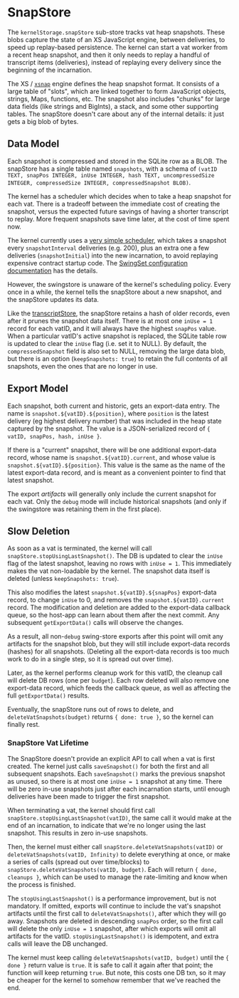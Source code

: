 # SnapStore

The `kernelStorage.snapStore` sub-store tracks vat heap snapshots. These blobs capture the state of an XS JavaScript engine, between deliveries, to speed up replay-based persistence. The kernel can start a vat worker from a recent heap snapshot, and then it only needs to replay a handful of transcript items (deliveries), instead of replaying every delivery since the beginning of the incarnation.

The XS / [`xsnap`](../../xsnap) engine defines the heap snapshot format. It consists of a large table of "slots", which are linked together to form JavaScript objects, strings, Maps, functions, etc. The snapshot also includes "chunks" for large data fields (like strings and BigInts), a stack, and some other supporting tables. The snapStore doesn't care about any of the internal details: it just gets a big blob of bytes.

## Data Model

Each snapshot is compressed and stored in the SQLite row as a BLOB. The snapStore has a single table named `snapshots`, with a schema of `(vatID TEXT, snapPos INTEGER, inUse INTEGER, hash TEXT, uncompressedSize INTEGER, compressedSize INTEGER, compressedSnapshot BLOB)`.

The kernel has a scheduler which decides when to take a heap snapshot for each vat. There is a tradeoff between the immediate cost of creating the snapshot, versus the expected future savings of having a shorter transcript to replay. More frequent snapshots save time later, at the cost of time spent now.

The kernel currently uses a [very simple scheduler](../../SwingSet/src/kernel/vat-warehouse.js), which takes a snapshot every `snapshotInterval` deliveries (e.g. 200), plus an extra one a few deliveries (`snapshotInitial`) into the new incarnation, to avoid replaying expensive contract startup code. The [SwingSet configuration documentation](../../SwingSet/docs/configuration.md) has the details.

However, the swingstore is unaware of the kernel's scheduling policy. Every once in a while, the kernel tells the snapStore about a new snapshot, and the snapStore updates its data.

Like the [transcriptStore](./transcriptstore.md), the snapStore retains a hash of older records, even after it prunes the snapshot data itself. There is at most one `inUse = 1` record for each vatID, and it will always have the highest `snapPos` value. When a particular vatID's active snapshot is replaced, the SQLite table row is updated to clear the `inUse` flag (i.e. set it to NULL). By default, the `compressedSnapshot` field is also set to NULL, removing the large data blob, but there is an option (`keepSnapshots: true`) to retain the full contents of all snapshots, even the ones that are no longer in use.

## Export Model

Each snapshot, both current and historic, gets an export-data entry. The name is `snapshot.${vatID}.${position}`, where `position` is the latest delivery (eg highest delivery number) that was included in the heap state captured by the snapshot. The value is a JSON-serialized record of `{ vatID, snapPos, hash, inUse }`.

If there is a "current" snapshot, there will be one additional export-data record, whose name is `snapshot.${vatID}.current`, and whose value is `snapshot.${vatID}.${position}`. This value is the same as the name of the latest export-data record, and is meant as a convenient pointer to find that latest snapshot.

The export *artifacts* will generally only include the current snapshot for each vat. Only the `debug` mode will include historical snapshots (and only if the swingstore was retaining them in the first place).

## Slow Deletion

As soon as a vat is terminated, the kernel will call `snapStore.stopUsingLastSnapshot()`. The DB is updated to clear the `inUse` flag of the latest snapshot, leaving no rows with `inUse = 1`. This immediately makes the vat non-loadable by the kernel. The snapshot data itself is deleted (unless `keepSnapshots: true`).

This also modifies the latest `snapshot.${vatID}.${snapPos}` export-data record, to change `inUse` to 0, and removes the `snapshot.${vatID}.current` record. The modification and deletion are added to the export-data callback queue, so the host-app can learn about them after the next commit. Any subsequent `getExportData()` calls will observe the changes.

As a result, all non-`debug` swing-store exports after this point will omit any artifacts for the snapshot blob, but they will still include export-data records (hashes) for all snapshots. (Deleting all the export-data records is too much work to do in a single step, so it is spread out over time).

Later, as the kernel performs cleanup work for this vatID, the cleanup call will delete DB rows (one per `budget`). Each row deleted will also remove one export-data record, which feeds the callback queue, as well as affecting the full `getExportData()` results.

Eventually, the snapStore runs out of rows to delete, and `deleteVatSnapshots(budget)` returns `{ done: true }`, so the kernel can finally rest.

### SnapStore Vat Lifetime

The SnapStore doesn't provide an explicit API to call when a vat is first created. The kernel just calls `saveSnapshot()` for both the first and all subsequent snapshots. Each `saveSnapshot()` marks the previous snapshot as unused, so there is at most one `inUse = 1` snapshot at any time. There will be zero in-use snapshots just after each incarnation starts, until enough deliveries have been made to trigger the first snapshot.

When terminating a vat, the kernel should first call `snapStore.stopUsingLastSnapshot(vatID)`, the same call it would make at the end of an incarnation, to indicate that we're no longer using the last snapshot. This results in zero in-use snapshots.

Then, the kernel must either call `snapStore.deleteVatSnapshots(vatID)` or `deleteVatSnapshots(vatID, Infinity)` to delete everything at once, or make a series of calls (spread out over time/blocks) to `snapStore.deleteVatSnapshots(vatID, budget)`. Each will return `{ done, cleanups }`, which can be used to manage the rate-limiting and know when the process is finished.

The `stopUsingLastSnapshot()` is a performance improvement, but is not mandatory. If omitted, exports will continue to include the vat's snapshot artifacts until the first call to `deleteVatSnapshots()`, after which they will go away. Snapshots are deleted in descending `snapPos` order, so the first call will delete the only `inUse = 1` snapshot, after which exports will omit all artifacts for the vatID. `stopUsingLastSnapshot()` is idempotent, and extra calls will leave the DB unchanged.

The kernel must keep calling `deleteVatSnapshots(vatID, budget)` until the `{ done }` return value is `true`. It is safe to call it again after that point; the function will keep returning `true`. But note, this costs one DB txn, so it may be cheaper for the kernel to somehow remember that we've reached the end.
